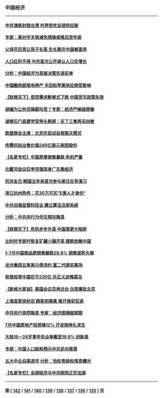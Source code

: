 ### 中国经济
---
#### [中共演练封锁台湾 外界担忧全球供应链](../../pages/ncid283/n13804395.md) 
#### [专家：美对华关税减免措施或推迟至年底](../../pages/ncid283/n13804428.md) 
#### [父母花巨资让孩子长高 生长素在中国被滥用](../../pages/ncid283/n13804209.md) 
#### [人口红利不再 中共首次公开承认人口负增长](../../pages/ncid283/n13804153.md) 
#### [分析：中国经济为高层决策失误买单](../../pages/ncid283/n13803888.md) 
#### [中国酷热致限电停产 丰田和苹果供应商受影响](../../pages/ncid283/n13803914.md) 
#### [【财商天下】信贷需求断崖式下跌 中国货币政策失效](../../pages/ncid283/n13803974.md) 
#### [胡编为公务员降薪叫苦？专家：经济严峻超想像](../../pages/ncid283/n13803936.md) 
#### [湖南石门县要党官带头购房：买了三套再买四套](../../pages/ncid283/n13803897.md) 
#### [欧盟商会主席：北京在启动自我毁灭模式](../../pages/ncid283/n13803322.md) 
#### [传腾讯拟出售价值240亿美元美团股份](../../pages/ncid283/n13803884.md) 
#### [【名家专栏】中国房屋销售暴跌 危机严重](../../pages/ncid283/n13803785.md) 
#### [北戴河会议后李克强现身广东救经济](../../pages/ncid283/n13803818.md) 
#### [抗共友日 韩国五年来首次参与美日反导演习](../../pages/ncid283/n13803746.md) 
#### [浙江杭州热传：花30万可买“E类人才身份”](../../pages/ncid283/n13803543.md) 
#### [中共加强监管科技业 建立算法注册系统](../../pages/ncid283/n13803459.md) 
#### [分析：中共央行为何无预兆降息](../../pages/ncid283/n13803221.md) 
#### [【财商天下】危机步步升高 中国落更大陷阱](../../pages/ncid283/n13803144.md) 
#### [比利时专家吁恢复矿藏小镇开采 摆脱依赖中国](../../pages/ncid283/n13803067.md) 
#### [1-7月中国商品房销售额跌28.8% 销售面积大降](../../pages/ncid283/n13802972.md) 
#### [龙光集团五笔美元债违约 富二代提前离场](../../pages/ncid283/n13803114.md) 
#### [软银投资中国巨亏230亿 孙正义追悔莫及](../../pages/ncid283/n13803078.md) 
#### [【新闻大家谈】美国会议员再访台 白宫痛批北京](../../pages/ncid283/n13803018.md) 
#### [上海宜家突封店 顾客拒隔离 推开保安狂逃](../../pages/ncid283/n13803058.md) 
#### [中共央行突然降息 专家：经济困境超预期](../../pages/ncid283/n13803016.md) 
#### [7月中国房地产投资降12%  开发商挣扎求生](../../pages/ncid283/n13802887.md) 
#### [大陆16—24岁青年失业率飙至19.9% 创新高](../../pages/ncid283/n13802859.md) 
#### [专家：中国人口结构预示中共走向衰落](../../pages/ncid283/n13802752.md) 
#### [五大中企自美退市 分析：怕权贵股权信息曝光](../../pages/ncid283/n13802666.md) 
#### [【名家专栏】全球经济与中共脱钩正在加速](../../pages/ncid283/n13802363.md) 

---
#### 第 [ [142](./142.md) / [141](./141.md) / [140](./140.md) / [139](./139.md) / [138](./138.md) / [137](./137.md) / [136](./136.md) / [135](./135.md) ] 页
